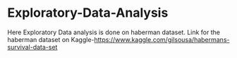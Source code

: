 # Exploratory-Data-Analysis


Here Exploratory Data analysis is done on haberman dataset.
Link for the haberman dataset on Kaggle-https://www.kaggle.com/gilsousa/habermans-survival-data-set
